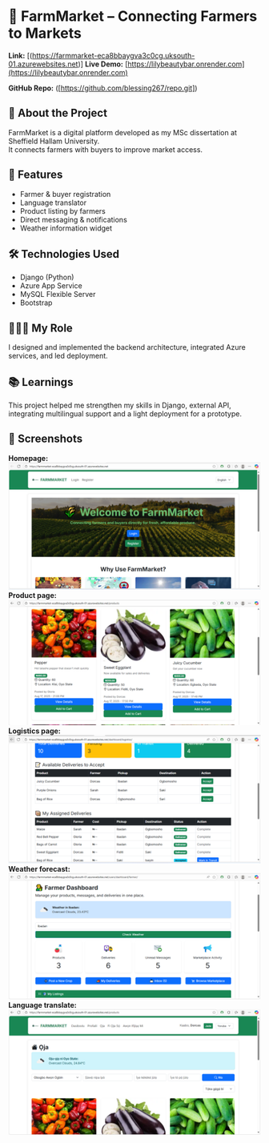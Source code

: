 # 🌾 FarmMarket – Connecting Farmers to Markets  

**Link:** [(https://farmmarket-eca8bbaygva3c0cg.uksouth-01.azurewebsites.net)] 
**Live Demo:** [https://lilybeautybar.onrender.com](https://lilybeautybar.onrender.com) 

**GitHub Repo:** ([https://github.com/blessing267/repo.git])  

## 📖 About the Project  
FarmMarket is a digital platform developed as my MSc dissertation at Sheffield Hallam University.  
It connects farmers with buyers to improve market access.    

## 🚀 Features  
- Farmer & buyer registration
- Language translator 
- Product listing by farmers  
- Direct messaging & notifications  
- Weather information widget  

## 🛠️ Technologies Used  
- Django (Python)  
- Azure App Service  
- MySQL Flexible Server  
- Bootstrap   

## 👩🏽‍💻 My Role  
I designed and implemented the backend architecture, integrated Azure services, and led deployment.  

## 📚 Learnings  
This project helped me strengthen my skills in Django, external API, integrating multilingual support and a light deployment for a prototype. 

## 📸 Screenshots  
**Homepage:**
![Homepage Screenshot](static/core/images/homefarm.PNG)
**Product page:**
![Product Page Screenshot](static/core/images/productfarm.PNG)
**Logistics page:**
![Logistics Screenshot](static/core/images/logfarm.PNG)
**Weather forecast:**
![Weather Forecast Screenshot](static/core/images/dashfarm.PNG)
**Language translate:**
![Language translator Screenshot](static/core/images/translate.PNG) 
